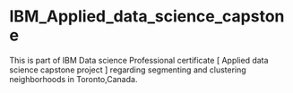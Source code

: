 # IBM_Applied_data_science_capstone
This is part of IBM Data science Professional certificate [ Applied data science capstone project ] regarding segmenting and clustering neighborhoods in Toronto,Canada.
